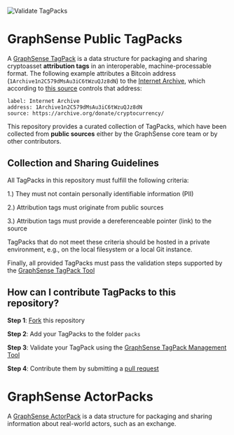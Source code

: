 ![Validate TagPacks](https://github.com/graphsense/graphsense-tagpacks/workflows/Validate%20TagPacks/badge.svg)

# GraphSense Public TagPacks

A [GraphSense TagPack](https://github.com/graphsense/graphsense-tagpacks/wiki/GraphSense-TagPacks) is a data structure for packaging and sharing cryptoasset **attribution tags** in an interoperable, machine-processable format. The following example attributes a Bitcoin address  (`1Archive1n2C579dMsAu3iC6tWzuQJz8dN`) to the [Internet Archive](https://archive.org/), which according to [this source](https://archive.org/donate/cryptocurrency/) controls that address:

    label: Internet Archive
    address: 1Archive1n2C579dMsAu3iC6tWzuQJz8dN
    source: https://archive.org/donate/cryptocurrency/

This repository provides a curated collection of TagPacks, which have been collected from **public sources** either by the GraphSense core team or by other
contributors.

## Collection and Sharing Guidelines

All TagPacks in this repository must fulfill the following criteria:

1.) They must not contain personally identifiable information (PII)

2.) Attribution tags must originate from public sources

3.) Attribution tags must provide a dereferenceable pointer (link) to the source

TagPacks that do not meet these criteria should be hosted in a private environment, e.g., on the local filesystem or a local Git instance.

Finally, all provided TagPacks must pass the validation steps supported by the [GraphSense TagPack Tool][tagpack-tool]

## How can I contribute TagPacks to this repository?

**Step 1**: [Fork](https://help.github.com/en/articles/fork-a-repo) this repository

**Step 2**: Add your TagPacks to the folder `packs`

**Step 3**: Validate your TagPack using the [GraphSense TagPack Management Tool][tagpack-tool]

**Step 4**: Contribute them by submitting a [pull request](https://help.github.com/en/articles/about-pull-requests)

[tagpack-tool]: https://github.com/graphsense/graphsense-tagpack-tool

# GraphSense ActorPacks

A [GraphSense ActorPack](https://github.com/graphsense/graphsense-tagpacks/wiki/GraphSense-Actors) is a data structure for packaging and sharing information about real-world actors, such as an exchange. 
